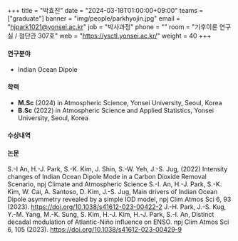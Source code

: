 +++
title = "박효진"
date = "2024-03-18T01:00:00+09:00"
teams = ["graduate"]
banner = "img/people/parkhyojin.jpg"
email = "hjpark1021@yonsei.ac.kr"
job = "박사과정"
phone = ""
room = "기후이론 연구실 / 첨단관 307호"
web = "https://ysctl.yonsei.ac.kr/"
weight = 40
+++

#### 연구분야
 +  Indian Ocean Dipole


#### 학력
 + **M.Sc** (2024) in Atmospheric Science, Yonsei University, Seoul, Korea
 + **B.Sc** (2022) in Atmospheric Science and Applied Statistics, Yonsei University, Seoul, Korea

#### 수상내역

#### 논문
S.-I An, H.-J. Park, S.-K. Kim, J. Shin, S.-W. Yeh, J.-S. Jug, (2022) Intensity changes of Indian Ocean Dipole Mode in a Carbon Dioxide Removal Scenario, npj Climate and Atmospheric Science
S.-I. An, H.-J. Park, S.-K. Kim, W. Cai, A. Santoso, D. Kim, J.-S. Jug, Main drivers of Indian Ocean Dipole asymmetry revealed by a simple IOD model, npj Clim Atmos Sci 6, 93 (2023). https://doi.org/10.1038/s41612-023-00422-2
J.-H. Park, J.-S. Kug, Y.-M. Yang, M.-K. Sung, S. Kim, H.-J. Kim, H.-J. Park, S.-I. An, Distinct decadal modulation of Atlantic-Niño influence on ENSO. npj Clim Atmos Sci 6, 105 (2023). https://doi.org/10.1038/s41612-023-00429-9
